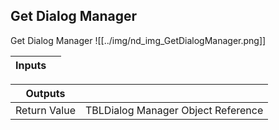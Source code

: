 ## Get Dialog Manager
Get Dialog Manager
![[../img/nd_img_GetDialogManager.png]]

|Inputs||
|--|--|

|Outputs||
|--|--|
| Return Value | TBLDialog Manager Object Reference |
